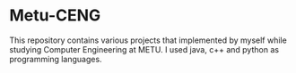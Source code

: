 # Metu-CENG


This repository contains various projects that implemented by myself while studying Computer Engineering at METU. I used java, c++ and python as programming languages.   

